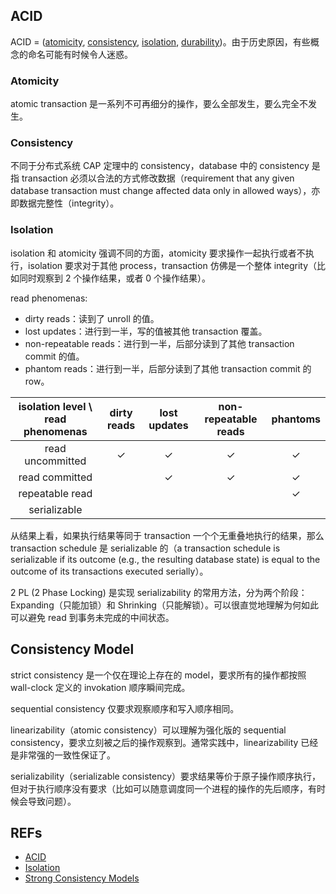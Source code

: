 ## ACID

ACID = ([atomicity](https://en.wikipedia.org/wiki/Atomicity_(database_systems)), [consistency](https://en.wikipedia.org/wiki/Consistency_(database_systems)), [isolation](https://en.wikipedia.org/wiki/Isolation_(database_systems)), [durability](https://en.wikipedia.org/wiki/Durability_(database_systems)))。由于历史原因，有些概念的命名可能有时候令人迷惑。

### Atomicity

atomic transaction 是一系列不可再细分的操作，要么全部发生，要么完全不发生。

### Consistency

不同于分布式系统 CAP 定理中的 consistency，database 中的 consistency 是指 transaction 必须以合法的方式修改数据（requirement that any given database transaction must change affected data only in allowed ways），亦即数据完整性（integrity）。

### Isolation

isolation 和 atomicity 强调不同的方面，atomicity 要求操作一起执行或者不执行，isolation 要求对于其他 process，transaction 仿佛是一个整体 integrity（比如同时观察到 2 个操作结果，或者 0 个操作结果）。

read phenomenas:

- dirty reads：读到了 unroll 的值。
- lost updates：进行到一半，写的值被其他 transaction 覆盖。
- non-repeatable reads：进行到一半，后部分读到了其他 transaction commit 的值。
- phantom reads：进行到一半，后部分读到了其他 transaction commit 的 row。

| isolation level \ read phenomenas | dirty reads  | lost updates | non-repeatable reads |   phantoms   |
| :-------------------------------: | :----------: | :----------: | :------------------: | :----------: |
|         read uncommitted          | $\checkmark$ | $\checkmark$ |     $\checkmark$     | $\checkmark$ |
|          read committed           |              | $\checkmark$ |     $\checkmark$     | $\checkmark$ |
|          repeatable read          |              |              |                      | $\checkmark$ |
|           serializable            |              |              |                      |              |

从结果上看，如果执行结果等同于 transaction 一个个无重叠地执行的结果，那么 transaction schedule 是 serializable 的（a transaction schedule is serializable if its outcome (e.g., the resulting database state) is equal to the outcome of its transactions executed serially）。

2 PL (2 Phase Locking) 是实现 serializability 的常用方法，分为两个阶段：Expanding（只能加锁）和 Shrinking（只能解锁）。可以很直觉地理解为何如此可以避免 read 到事务未完成的中间状态。

## Consistency Model

strict consistency 是一个仅在理论上存在的 model，要求所有的操作都按照 wall-clock 定义的 invokation 顺序瞬间完成。

sequential consistency 仅要求观察顺序和写入顺序相同。

linearizability（atomic consistency）可以理解为强化版的 sequential consistency，要求立刻被之后的操作观察到。通常实践中，linearizability 已经是非常强的一致性保证了。

serializability（serializable consistency）要求结果等价于原子操作顺序执行，但对于执行顺序没有要求（比如可以随意调度同一个进程的操作的先后顺序，有时候会导致问题）。

## REFs

- [ACID](https://en.wikipedia.org/wiki/ACID)
- [Isolation](https://en.wikipedia.org/wiki/Isolation_(database_systems))
- [Strong Consistency Models](https://aphyr.com/posts/313-strong-consistency-models)
